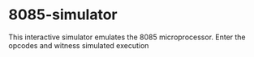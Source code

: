 # 8085-simulator
This interactive simulator emulates the 8085 microprocessor. Enter the opcodes and witness simulated execution
